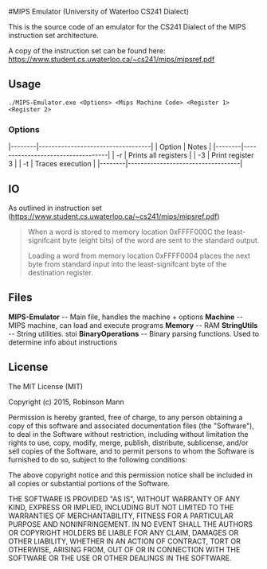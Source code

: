 #MIPS Emulator (University of Waterloo CS241 Dialect)

This is the source code of an emulator for the CS241 Dialect of the MIPS instruction set architecture.

A copy of the instruction set can be found here: https://www.student.cs.uwaterloo.ca/~cs241/mips/mipsref.pdf

## Usage

`./MIPS-Emulator.exe <Options> <Mips Machine Code> <Register 1> <Register 2>`

### Options

|--------|-----------------------------------|
| Option | Notes                             |
|--------|-----------------------------------|
| -r     | Prints all registers              |
| -3     | Print register 3                  |
| -t     | Traces execution                  |
|--------|-----------------------------------|

## IO

As outlined in instruction set (https://www.student.cs.uwaterloo.ca/~cs241/mips/mipsref.pdf)

> When a word is stored to memory location 0xFFFF000C the least-signifcant byte (eight bits) of the word are sent to the standard output.
>
> Loading a word from memory location 0xFFFF0004 places the next byte from standard input into the least-signifcant byte of the destination register.

## Files

**MIPS-Emulator** -- Main file, handles the machine + options
**Machine**	-- MIPS machine, can load and execute programs
**Memory** -- RAM
**StringUtils** -- String utilities. stoi
**BinaryOperations** -- Binary parsing functions. Used to determine info about instructions


## License

The MIT License (MIT)

Copyright (c) 2015, Robinson Mann

Permission is hereby granted, free of charge, to any person obtaining a copy
of this software and associated documentation files (the "Software"), to deal
in the Software without restriction, including without limitation the rights
to use, copy, modify, merge, publish, distribute, sublicense, and/or sell
copies of the Software, and to permit persons to whom the Software is
furnished to do so, subject to the following conditions:

The above copyright notice and this permission notice shall be included in
all copies or substantial portions of the Software.

THE SOFTWARE IS PROVIDED "AS IS", WITHOUT WARRANTY OF ANY KIND, EXPRESS OR
IMPLIED, INCLUDING BUT NOT LIMITED TO THE WARRANTIES OF MERCHANTABILITY,
FITNESS FOR A PARTICULAR PURPOSE AND NONINFRINGEMENT. IN NO EVENT SHALL THE
AUTHORS OR COPYRIGHT HOLDERS BE LIABLE FOR ANY CLAIM, DAMAGES OR OTHER
LIABILITY, WHETHER IN AN ACTION OF CONTRACT, TORT OR OTHERWISE, ARISING FROM,
OUT OF OR IN CONNECTION WITH THE SOFTWARE OR THE USE OR OTHER DEALINGS IN
THE SOFTWARE.


